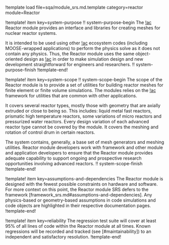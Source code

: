 !template load file=sqa/module_srs.md.template category=reactor module=Reactor

!template! item key=system-purpose
!! system-purpose-begin
The [!ac](MOOSE) Reactor module provides an interface and libraries for creating meshes for
nuclear reactor systems.

It is intended to be used using other [!ac](MOOSE) ecosystem codes (including
MOOSE-wrapped applications) to perform the physics solve as it does not contain any physics.
Thus, the Reactor module uses the same object-oriented design
as [!ac](MOOSE) in order to make simulation design and new development straightforward for engineers
and researchers.
!! system-purpose-finish
!template-end!

!template! item key=system-scope
!! system-scope-begin
The scope of the Reactor module is to provide a set of utilities for building reactor meshes for finite element
or finite volume simulations. The modules relies on the [!ac](MOOSE) framework for utilities that are
common with other applications.

It covers several reactor types, mostly those with geometry that are axially extruded or close to
being so. This includes: liquid metal fast reactors, prismatic high temperature reactors, some variations of
micro reactors and pressurized water reactors.
Every design variation of each advanced reactor type cannot be covered by the module.
It covers the meshing and rotation of control drum in certain reactors.

The system contains, generally, a base set of mesh generators and meshing utilities.
Reactor module developers work with framework and other module and application developers to
ensure that the Reactor module provides adequate capability to support ongoing and prospective
research opportunities involving advanced reactors.
!! system-scope-finish
!template-end!

!template! item key=assumptions-and-dependencies
The Reactor module is designed with the fewest possible constraints on hardware and software.
For more context on this point, the Reactor module SRS defers to the framework
[framework_srs.md#assumptions-and-dependencies]. Any physics-based or geometry-based assumptions
in code simulations and code objects are highlighted in their respective documentation pages.
!template-end!

!template! item key=reliability
The regression test suite will cover at least 95% of all lines of code within the Reactor
module at all times. Known regressions will be recorded and tracked (see [#maintainability]) to an
independent and satisfactory resolution.
!template-end!
